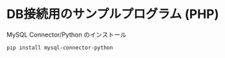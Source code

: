 # DB接続用のサンプルプログラム (PHP)

MySQL Connector/Python のインストール

```bash
pip install mysql-connector-python
```
